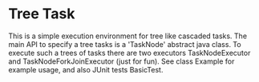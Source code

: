 # Tree Task

This is a simple execution environment for tree like cascaded tasks. The main API to specify a tree tasks is a 'TaskNode' abstract java class. To execute such a trees of tasks there are two executors TaskNodeExecutor and TaskNodeForkJoinExecutor (just for fun). See class Example for example usage, and also JUnit tests BasicTest.

